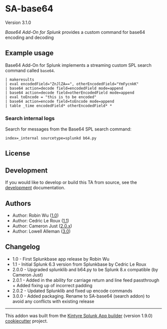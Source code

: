 # SA-base64

Version 3.1.0

_Base64 Add-On for Splunk_ provides a custom command for base64 encoding and decoding

## Example usage

Base64 Add-On for Splunk implements a streaming custom SPL search command called `base64`.

```
| makeresults
| eval encodedField="ZnJlZA==", otherEncodedField="YmFycnkK"
| base64 action=decode field=encodedField mode=append
| base64 action=decode field=otherEncodedField mode=append
| eval toEncode = "this is to be encoded"
| base64 action=encode field=toEncode mode=append
| table _time encodedField* otherEncodedField* *
```

### Search internal logs

Search for messages from the Base64 SPL search command:

```
index=_internal sourcetype=splunkd b64.py
```

## License

## Development

If you would like to develop or build this TA from source, see the [development](./DEVELOPMENT.md) documentation.

## Authors

 * Author: Robin Wu ([1.0](https://splunkbase.splunk.com/app/1922))
 * Author: Cedric Le Roux ([1.1](https://splunkbase.splunk.com/app/5143/))
 * Author: Cameron Just ([2.0.x](https://github.com/cameronjust/TA-base64))
 * Author: Lowell Alleman ([3.0](https://github.com/Kintyre/SA-base64))


## Changelog
- 1.0   - First Splunkbase app release by Robin Wu
- 1.1   - Initial Splunk 6.3 version from Splunkbase by Cedric Le Roux
- 2.0.0 - Upgraded splunklib and b64.py to be Splunk 8.x compatible (by Cameron Just)
- 2.0.1 - Added in the ability for carriage return and line feed passthrough + Added fixing up of incorrect padding
- 2.0.2 - Updated Splunklib and fixed up encode commands
- 3.0.0 - Added packaging.  Rename to SA-base64 (search addon) to avoid any conflicts with existing release



---

This addon was built from the [Kintyre Splunk App builder](https://github.com/Kintyre/cypress-cookiecutter) (version 1.9.0) [cookiecutter](https://github.com/audreyr/cookiecutter) project.

